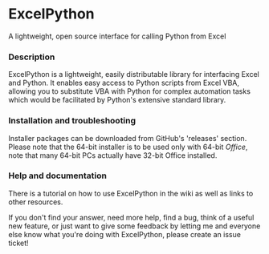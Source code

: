 # ExcelPython

A lightweight, open source interface for calling Python from Excel


### Description

ExcelPython is a lightweight, easily distributable library for interfacing Excel and Python. It enables easy access to Python scripts from Excel VBA, allowing you to substitute VBA with Python for complex automation tasks which would be facilitated by Python's extensive standard library.

### Installation and troubleshooting

Installer packages can be downloaded from GitHub's 'releases' section.  Please note that the 64-bit installer is to be used only with 64-bit *Office*, note that many 64-bit PCs actually have 32-bit Office installed.

### Help and documentation

There is a tutorial on how to use ExcelPython in the wiki as well as links to other resources.

If you don't find your answer, need more help, find a bug, think of a useful new feature, or just want to give some feedback by letting me and everyone else know what you're doing with ExcelPython, please create an issue ticket!
